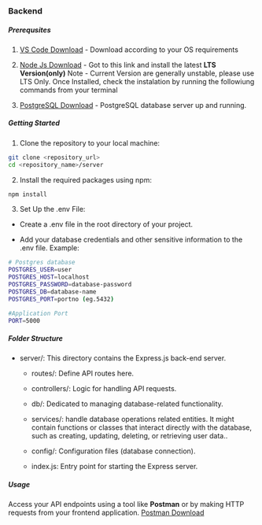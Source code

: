 ### Backend

##### **Prerequsites**

1. [VS Code Download](https://code.visualstudio.com/download) - Download according to your OS requirements
2. [Node Js Download](https://nodejs.org/en) - Got to this link and install the latest **LTS Version(only)** Note - Current Version are generally unstable, please use LTS Only.
Once Installed, check the instalation by running the followiung commands from your terminal

3. [PostgreSQL Download](https://www.postgresql.org/download/) - PostgreSQL database server up and running.


##### **Getting Started**

1. Clone the repository to your local machine:
```bash
git clone <repository_url>
cd <repository_name>/server
```
2. Install the required packages using npm:
```bash
npm install
```
3. Set Up the .env File:
* Create a .env file in the root directory of your project.

* Add your database credentials and other sensitive information to the .env file. 
Example:
```bash
# Postgres database 
POSTGRES_USER=user
POSTGRES_HOST=localhost 
POSTGRES_PASSWORD=database-password
POSTGRES_DB=database-name
POSTGRES_PORT=portno (eg.5432)

#Application Port 
PORT=5000

```
##### **Folder Structure**
* server/: 
    This directory contains the Express.js back-end server.
    * routes/: Define API routes here.
    * controllers/: Logic for handling API requests.
    * db/: Dedicated to managing database-related functionality.
    * services/: handle database operations related  entities. It might contain functions or classes that interact directly with the database, such as creating, updating, deleting, or retrieving user data..

    * config/: Configuration files (database connection).
    * index.js: Entry point for starting the Express server.

##### **Usage**
Access your API endpoints using a tool like **Postman** or by making HTTP requests from your frontend application.
[Postman Download](https://www.postman.com/downloads/)
